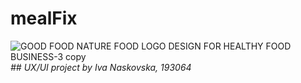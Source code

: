 # mealFix
![GOOD FOOD  NATURE FOOD LOGO DESIGN FOR HEALTHY FOOD BUSINESS-3 copy](https://user-images.githubusercontent.com/82344430/188316132-23cc9261-edab-436c-8489-e3cc2312e151.png)
_## UX/UI project by Iva Naskovska, 193064_
